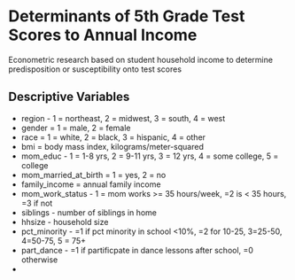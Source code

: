 # Determinants of 5th Grade Test Scores to Annual Income
Econometric research based on student household income to determine predisposition or susceptibility onto test scores

## Descriptive Variables
* region - 1 = northeast, 2 = midwest, 3 = south, 4 = west
* gender = 1 = male, 2 = female
* race = 1 = white, 2 = black, 3 = hispanic, 4 = other
* bmi = body mass index, kilograms/meter-squared
* mom_educ - 1 = 1-8 yrs, 2 = 9-11 yrs, 3 = 12 yrs, 4 = some college, 5 = college
* mom_married_at_birth = 1 = yes, 2 = no
* family_income = annual family income
* mom_work_status - 1 = mom works >= 35 hours/week, =2 is < 35 hours, =3 if not
* siblings - number of siblings in home
* hhsize - household size
* pct_minority - =1 if pct minority in school <10%, =2 for 10-25, 3=25-50, 4=50-75, 5 = 75+
* part_dance - =1 if partificpate in dance lessons after school, =0 otherwise
* 
